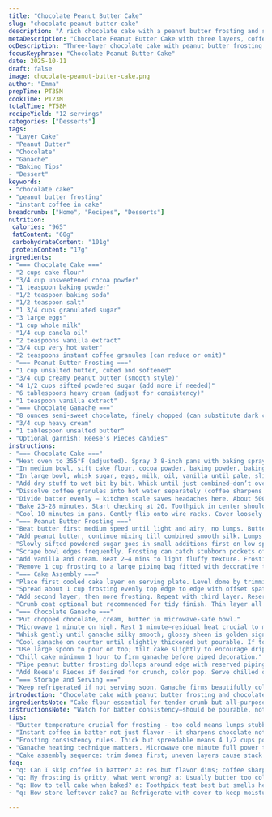 ```yaml
---
title: "Chocolate Peanut Butter Cake"
slug: "chocolate-peanut-butter-cake"
description: "A rich chocolate cake with a peanut butter frosting and silky chocolate ganache. Uses instant coffee in batter to deepen chocolate flavor. Butter and peanut butter creamed thoroughly prevents grainy frosting. Ganache chilled for perfect drip effect. Three layers, evened by trimming domes. Piping dollops add textural contrast. Reese's Pieces add crunch and color. Balanced fat and sugar contents make it indulgent yet not overly sweet. Emphasis on tactile, aromatic cues for perfect bake and finish. Practical substitutions and troubleshooting tips included for kitchen adaptability. Taste complexity built layering bitter, sweet, and creamy elements. Familiar ingredients with a twist in technique and ratio."
metaDescription: "Chocolate Peanut Butter Cake with three layers, coffee in batter for depth, creamy peanut butter frosting, and glossy chocolate ganache. Reese's Pieces garnish adds crunch."
ogDescription: "Three-layer chocolate cake with peanut butter frosting plus silky ganache drip. Coffee sharpens cocoa. Reese's Pieces crunch finish. Textures and timing matter here."
focusKeyphrase: "Chocolate Peanut Butter Cake"
date: 2025-10-11
draft: false
image: chocolate-peanut-butter-cake.png
author: "Emma"
prepTime: PT35M
cookTime: PT23M
totalTime: PT58M
recipeYield: "12 servings"
categories: ["Desserts"]
tags:
- "Layer Cake"
- "Peanut Butter"
- "Chocolate"
- "Ganache"
- "Baking Tips"
- "Dessert"
keywords:
- "chocolate cake"
- "peanut butter frosting"
- "instant coffee in cake"
breadcrumb: ["Home", "Recipes", "Desserts"]
nutrition: 
 calories: "965"
 fatContent: "60g"
 carbohydrateContent: "101g"
 proteinContent: "17g"
ingredients:
- "=== Chocolate Cake ==="
- "2 cups cake flour"
- "3/4 cup unsweetened cocoa powder"
- "1 teaspoon baking powder"
- "1/2 teaspoon baking soda"
- "1/2 teaspoon salt"
- "1 3/4 cups granulated sugar"
- "3 large eggs"
- "1 cup whole milk"
- "1/4 cup canola oil"
- "2 teaspoons vanilla extract"
- "3/4 cup very hot water"
- "2 teaspoons instant coffee granules (can reduce or omit)"
- "=== Peanut Butter Frosting ==="
- "1 cup unsalted butter, cubed and softened"
- "3/4 cup creamy peanut butter (smooth style)"
- "4 1/2 cups sifted powdered sugar (add more if needed)"
- "6 tablespoons heavy cream (adjust for consistency)"
- "1 teaspoon vanilla extract"
- "=== Chocolate Ganache ==="
- "8 ounces semi-sweet chocolate, finely chopped (can substitute dark chocolate)"
- "3/4 cup heavy cream"
- "1 tablespoon unsalted butter"
- "Optional garnish: Reese's Pieces candies"
instructions:
- "=== Chocolate Cake ==="
- "Heat oven to 355°F (adjusted). Spray 3 8-inch pans with baking spray; line bottom with parchment if uneven heat suspected."
- "In medium bowl, sift cake flour, cocoa powder, baking powder, baking soda, salt. No skipping sift - clumps kill texture."
- "In large bowl, whisk sugar, eggs, milk, oil, vanilla until pale, slight froth. Incorporate air here, don't overbeat."
- "Add dry stuff to wet bit by bit. Whisk until just combined—don’t overwork or cake toughens."
- "Dissolve coffee granules into hot water separately (coffee sharpens cocoa flavor; skip if sensitive). Stir into batter. Should be shiny and pourable, not thick-gloppy."
- "Divide batter evenly – kitchen scale saves headaches here. About 500g each pan. Light taps on counter settle air bubbles."
- "Bake 23-28 minutes. Start checking at 20. Toothpick in center should come out with few moist crumbs, not wet batter. Edges smell nutty chocolate, shrinking slightly from pan sides."
- "Cool 10 minutes in pans. Gently flip onto wire racks. Cover loosely if drying during cool to avoid crust buildup."
- "=== Peanut Butter Frosting ==="
- "Beat butter first medium speed until light and airy, no lumps. Butter temp matters; too cold and lumps persist."
- "Add peanut butter, continue mixing till combined smooth silk. Lumps here mean too cold or rushed."
- "Slowly sifted powdered sugar goes in small additions first on low speed to prevent sugar clouds. Scale speed gradually to medium-high."
- "Scrape bowl edges frequently. Frosting can catch stubborn pockets of sugar or butter. Don’t rush this step."
- "Add vanilla and cream. Beat 2–4 mins to light fluffy texture. Frosting’s consistency should be thick but spreadable. Adjust powdered sugar by ½ cup increments to thicken or spoon heavy cream by tablespoon for thinning, scrapping after each add."
- "Remove 1 cup frosting to a large piping bag fitted with decorative tip. Chill or keep covered till cake assembly to prevent drying."
- "=== Cake Assembly ==="
- "Place first cooled cake layer on serving plate. Level dome by trimming domed top cautiously with serrated knife to prevent uneven stacking."
- "Spread about 1 cup frosting evenly top edge to edge with offset spatula."
- "Add second layer, then more frosting. Repeat with third layer. Reserve about 1–1.5 cups frosting for crumb coat and final coverage."
- "Crumb coat optional but recommended for tidy finish. Thin layer all around, chill 15 min to set, then thicker final coat."
- "=== Chocolate Ganache ==="
- "Put chopped chocolate, cream, butter in microwave-safe bowl."
- "Microwave 1 minute on high. Rest 1 minute—residual heat crucial to melt chocolate without seizing."
- "Whisk gently until ganache silky smooth; glossy sheen is golden sign."
- "Cool ganache on counter until slightly thickened but pourable. If too hot, will run off cake too fast; too cold will be clumpy."
- "Use large spoon to pour on top; tilt cake slightly to encourage drips down sides. Use offset spatula or bench scraper for thin, even coat on top and sides."
- "Chill cake minimum 1 hour to firm ganache before piped decoration."
- "Pipe peanut butter frosting dollops around edge with reserved piping bag."
- "Add Reese's Pieces if desired for crunch, color pop. Serve chilled or room temp."
- "=== Storage and Serving ==="
- "Keep refrigerated if not serving soon. Ganache firms beautifully cold but soften 20 minutes before slicing for best texture."
introduction: "Chocolate cake with peanut butter frosting and chocolate ganache. Coffee to boost the cocoa without tasting like coffee—subtle but important. Three layers, balanced sweet and fat. Frosting needs slow creaming, no shortcuts or grit will sneak in. Cake layers dome? Trim, no shortcuts. Ganache not hot or cold when pouring—too runny or thick messes up the drip. Timing can flex, but few minutes make a world difference. Reese’s Pieces on top? Adds crunch, color, nostalgia. Texture, aroma, sharp chocolate scent mingling with peanut butter sweetness. It’s about senses—feeling texture with fingers, smelling layers baking, tasting balance. No fluff, just solid reliable steps, with options when ingredients or tools act up."
ingredientsNote: "Cake flour essential for tender crumb but all-purpose can work with a tiny reduction in amount. Cocoa powder should be unsweetened and natural for deepest flavor, Dutch-process makes batter darker but acidity alters baking powder behavior—adjust accordingly. Instant coffee optional but recommended; skip if sensitive or swap for espresso powder halved. Oil makes crumb moist, but can sub margarine melted for different flavor. Peanut butter frosting’s success depends on room temp butter and smooth peanut butter; chunky peanut butter creates lumps, so swap cautiously. Powdered sugar sifted keeps frosting airy; unsifted can get grainy. Heavy cream controls frosting texture perfectly, adjust slowly. Ganache requires finely chopped chocolate; bars beat chips here. Semi-sweet preferred but dark chocolate deeper, milk chocolate sweeter. Substitute heavy cream with half-and-half but ganache will be thinner, chill longer. Reese’s Pieces optional garnish, can swap with chopped peanuts or candy for texture."
instructionsNote: "Watch for batter consistency—should be pourable, not paste thick. Overmixing kills lift, undermixes cause dense cake. Baking time varies with oven; toothpick test trumps minutes. Cool layers properly or frosting slides; warm cake means melting frosting and mess. Frosting: beat butter thoroughly before peanut butter to avoid gritty lumps. Powdered sugar addition slow and scrapped makes difference, patience needed. Ganache rest after microwaving prevents burning chocolate bits; whisk gently until silky shiny. Pour ganache at just right temperature—not too hot to run off fast, not so cold it clumps. Pipe frosting after ganache firms sufficiently for hold; if ganache still soft, dollops flatten and smear. Chill whole cake minimum hour to set. Plan ahead: frosting can be made day ahead; ganache best same day. Troubleshoot soggy cake by avoiding overwet batter; substitute coffee with hot water if flavor problematic. Trim domes for stacking stability. Use scale to portion batter evenly; otherwise uneven layers cook unevenly and ruin symmetry."
tips:
- "Butter temperature crucial for frosting - too cold means lumps stubbornly remain no matter mixing effort. Bring to room temp but watch clock. Smooth when combined with peanut butter, else frosting grainy. Sift powdered sugar slowly; add small amounts, beat low speed first to avoid sugar dust cloud that’s hard to clean. Scale batter per pan. Uneven batter yields uneven layers; use gentle taps on counter to pop air bubbles before baking. Trim cake domes sharp and slow so layers stack square. Ganache timing essential. Too hot, it slides off fast; too cold, clumpy blobs. Let it cool on counter until slightly thick but pourable."
- "Instant coffee in batter not just flavor - it sharpens chocolate notes, no coffee taste leftover if used right. Dissolve in very hot water before mixing. If sensitive, omit or replace with half quantity espresso powder for stronger punch but smaller dose needed. Stir gently into batter after dry and wet combined to avoid toughening. Cake flour best for tender crumb but all-purpose works with tiny reduction in flour weight. Cocoa powder natural preferred - Dutch process heavier color but baking powder acts differently if Dutch used, adjust leavening accordingly."
- "Frosting consistency rules. Thick but spreadable means 4 1/2 cups powdered sugar and 6 tablespoons cream typically. Adjust one tablespoon cream or ½ cup sugar at a time; more cream thins, sugar thickens. Scrape bowl edges after every addition - trapped sugar pockets will ruin smooth finish. Chill piping bag frosting or cover tightly to avoid crust, especially if prepping ahead. Cake layers must cool before frosting or frosting melts and slides. Waiting annoying but pays off in neatness."
- "Ganache heating technique matters. Microwave one minute full power then let rest one minute - residual heat melts chocolate fully without burning bits that seizes texture. Whisk gently but thoroughly until shiny sheen forms. Pour ganache when thickened slightly yet pourable. Too runny looks messy, too thick no drip effect. Using offset spatula or bench scraper smooths ganache sides evenly. Chill at least one hour minimum to firm ganache before piping dollops; otherwise decorations collapse or smear."
- "Cake assembly sequence: trim domes first; uneven layers cause stack to waver. Reserve 1 to 1 1/2 cups frosting for crumb coat and final layer; crumb coat optional but keeps crumbs from surfacing on top. Frost each layer evenly edge to edge. Dollops piped after ganache firmed add texture contrast plus peanut butter flavor. Reese’s Pieces—optional but adds crunch, color pop, nostalgia. Store cake refrigerated especially with ganache; allow 20-minute temper before slicing for less crumb drag and better texture."
faq:
- "q: Can I skip coffee in batter? a: Yes but flavor dims; coffee sharpens chocolate, no bitter aftertaste if done right. Use half espresso powder if worried. Dissolve coffee fully in hot water before adding to blend smoothly."
- "q: My frosting is gritty, what went wrong? a: Usually butter too cold or powdered sugar not sifted properly. Beat butter till fluffy before sugar. Add sugar slow on low speed to avoid grain pockets. Scrape bowl often; lumps or grit mean cold butter or rushed mixing."
- "q: How to tell cake when baked? a: Toothpick test best but smells help too - edges smell nutty chocolate, shrinks slightly from pan. Toothpick with few moist crumbs signals done; wet batter means more time needed but watch not to overbake. Cooling in pan 10 minutes then cooling on rack prevents drying crust."
- "q: How store leftover cake? a: Refrigerate with cover to keep moisture. Ganache firms cold but let cake warm 20 mins before slicing for better texture, less crumb drag. Frosting protects layers from drying. Room temperature okay short term but not more than few hours or frosting melts."

---
```

